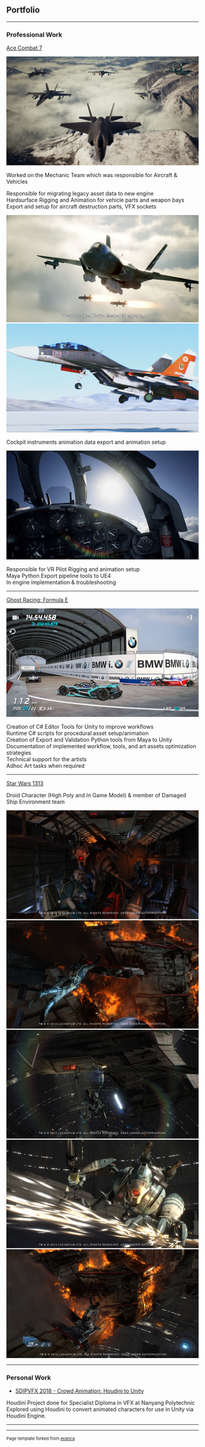 ## Portfolio

---

### Professional Work 

[Ace Combat 7](https://youtu.be/HnU9v1IE1nw?t=15)

[![Ace Combat 7 Launch Trailer](images/AceCombat_Planes.jpg)](https://youtu.be/HnU9v1IE1nw?t=15)

Worked on the Mechanic Team which was responsible for Aircraft & Vehicles

Responsible for migrating legacy asset data to new engine<br>
Hardsurface Rigging and Animation for vehicle parts and weapon bays<br>
Export and setup for aircraft destruction parts, VFX sockets

<img src="images/AceCombat01.jpg?raw=true"/>
<img src="images/AceCombat02.jpg?raw=true"/>

Cockpit instruments animation data export and animation setup

<img src="images/AceCombat_Cockpit.jpg?raw=true"/>

Responsible for VR Pilot Rigging and animation setup<br>
Maya Python Export pipeline tools to UE4<br>
In engine implementation & troubleshooting<br>



---
[Ghost Racing: Formula E](https://www.youtube.com/watch?v=ZhsEcBofBSo)

<img src="images/GhostRacing03.jpg?raw=true"/>

Creation of C# Editor Tools for Unity to improve workflows<br>
Runtime C# scripts for procedural asset setup/animation <br>
Creation of Export and Validation Python tools from Maya to Unity<br>
Documentation of implemented workflow, tools, and art assets optimization strategies<br>
Technical support for the artists<br>
Adhoc Art tasks when required<br>



---
[Star Wars 1313](https://youtu.be/vh820gAO7e8?t=130)

Droid Character (High Poly and In Game Model) & member of Damaged Ship Environment team 

<img src="images/1313_screenshot_3.jpg?raw=true"/>
<img src="images/1313_screenshot_5.jpg?raw=true"/>
<img src="images/1313_screenshot_9.jpg?raw=true"/>
<img src="images/1313_screenshot_12.jpg?raw=true"/>
<img src="images/1313_screenshot_16.jpg?raw=true"/>

---


### Personal Work

- [SDIPVFX 2018 - Crowd Animation: Houdini to Unity](https://docs.google.com/presentation/d/1nuwsu4v7RLQ45O0eFmXiSSW_0MKI0wT9Tfr_FqbIhn4/edit?usp=sharing)

Houdini Project done for Specialist Diploma in VFX at Nanyang Polytechnic<br>
Explored using Houdini to convert animated characters for use in Unity via Houdini Engine.

---




---
<p style="font-size:11px">Page template forked from <a href="https://github.com/evanca/quick-portfolio">evanca</a></p>
<!-- Remove above link if you don't want to attibute -->
